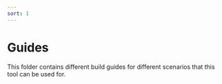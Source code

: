 ```yaml
---
sort: 1
---
```

# Guides

This folder contains different build guides for different scenarios that this tool can be used for.
